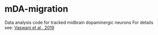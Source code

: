 # mDA-migration
Data analysis code for tracked midbrain dopaminergic neurons
For details see: [Vaswani et al., 2019](https://elifesciences.org/articles/41623)
